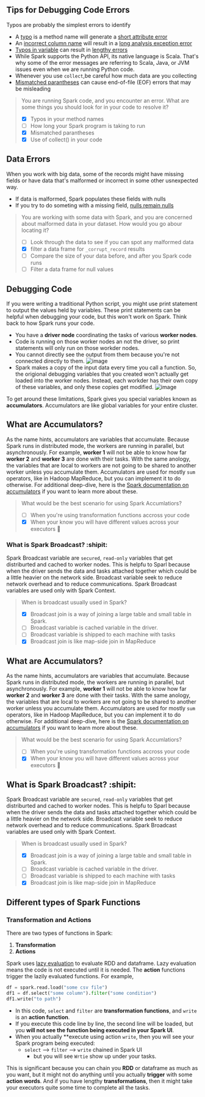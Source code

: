 

## Tips for Debugging Code Errors
Typos are probably the simplest errors to identify
* A <ins>typo</ins> is a method name will generate a <ins>short attribute error</ins>
* An <ins>incorrect column name</ins> will result in a <ins>long analysis exception error</ins>
* <ins>Typos in variable</ins> can result in <ins>lengthy errors</ins>
* While Spark supports the Python API, its native language is Scala. That's why some of the error messages are referring to Scala, Java, or JVM issues even when we are running Python code.
* Whenever you use `collect`,be careful how much data are you collecting
* <ins>Mismatched parantheses</ins> can cause end-of-file (EOF) errors that may be misleading

>You are running Spark code, and you encounter an error. What are some things you should look for in your code to resolve it?
> - [x] Typos in your method names
> - [ ] How long your Spark program is taking to run
> - [x] Mismatched parantheses
> - [x] Use of collect() in your code

## Data Errors
When you work with big data, some of the records might have missing fields or have data that's malformed or incorrect in some other usnexpected way.
* If data is malformed, Spark populates these fields with nulls
* If you try to do someting with a missing field, <ins>nulls remain nulls</ins>

>You are working with some data with Spark, and you are concerned about malformed data in your dataset. How would you go abour locating it?
> - [ ] Look through the data to see if you can spot any malformed data
> - [x] filter a data frame for `_corrupt_record` results
> - [ ] Compare the size of your data before, and after you Spark code runs
> - [ ] Filter a data frame for null values

## Debugging Code
If you were writing a traditional Python script, you might use print statement to output the values held by variables. These print statements can be helpful when debugging your code, but this won't work on Spark. Think back to how Spark runs your code.
* You have a **driver node** coordinating the tasks of various **worker nodes**.
* Code is running on those worker nodes an not the driver, so print statements will only run on those workder nodes.
* You cannot directly see the output from them because you're not connected directly to them.
![image](https://user-images.githubusercontent.com/58150666/234269701-ff645a30-862b-4d72-8c35-46185083c5fd.png)
* Spark makes a copy of the input data every time you call a function. So, the origional debugging variables that you created won't actually get loaded into the worker nodes. Instead, each workder has their own copy of these variables, and only these copies get modified.
![image](https://user-images.githubusercontent.com/58150666/234270058-d03d121a-69e6-499a-b2d4-00fbc2112f31.png)

To get around these limitations, Spark gives you special variables known as **accumulators**. Accumulators are like global variables for your entire cluster.


## What are Accumulators?
As the name hints, accumulators are variables that accumulate. Because Spark runs in distributed mode, the workers are running in parallel, but asynchronously. For example, **worker 1** will not be able to know how far **worker 2** and **worker 3** are done with their tasks. With the same anology, the variables that are local to workers are not going to be shared to another worker unless you accumulate them. Accumulators are used for mostly `sum` operators, like in Hadoop MapReduce, but you can implement it to do otherwise.
For additional deep-dive, here is the [Spark documentation on accumulators](https://spark.apache.org/docs/2.2.0/rdd-programming-guide.html#accumulators) if you want to learn more about these.

> What would be the best scenario for using Spark Accumlatiors? 
>- [ ] When you're using transformation functions accross your code
>- [x] When your know you will have different values across your executors :tada:

### What is Spark Broadcast? :shipit:
Spark Broadcast variable are `secured`, `read-only` variables that get distriburted and cached to worker nodes. This is helpfu to Sparl because when the driver sends the data and tasks attached together which could be a little heavier on the network side.
Broadcast variable seek to reduce network overhead and to reduce communications. Spark Broadcast variables are used only with Spark Context.

> When is broadcast usually used in Spark?
> - [x] Broadcast join is a way of joining a large table and small table in Spark.
> - [ ] Broadcast variable is cached variable in the driver.
> - [ ] Broadcast variable is shipped to each machine with tasks
> - [x] Broadcast join is like map-side join in MapReduce 

## What are Accumulators?
As the name hints, accumulators are variables that accumulate. Because Spark runs in distributed mode, the workers are running in parallel, but asynchronously. For example, **worker 1** will not be able to know how far **worker 2** and **worker 3** are done with their tasks. With the same anology, the variables that are local to workers are not going to be shared to another worker unless you accumulate them. Accumulators are used for mostly `sum` operators, like in Hadoop MapReduce, but you can implement it to do otherwise.
For additional deep-dive, here is the [Spark documentation on accumulators](https://spark.apache.org/docs/2.2.0/rdd-programming-guide.html#accumulators) if you want to learn more about these.

> What would be the best scenario for using Spark Accumlatiors? 
>- [ ] When you're using transformation functions accross your code
>- [x] When your know you will have different values across your executors :tada:

## What is Spark Broadcast? :shipit:
Spark Broadcast variable are `secured`, `read-only` variables that get distriburted and cached to worker nodes. This is helpfu to Sparl because when the driver sends the data and tasks attached together which could be a little heavier on the network side.
Broadcast variable seek to reduce network overhead and to reduce communications. Spark Broadcast variables are used only with Spark Context.

> When is broadcast usually used in Spark?
> - [x] Broadcast join is a way of joining a large table and small table in Spark.
> - [ ] Broadcast variable is cached variable in the driver.
> - [ ] Broadcast variable is shipped to each machine with tasks
> - [x] Broadcast join is like map-side join in MapReduce 

## Different types of Spark Functions

### Transformation and Actions
There are two types of functions in Spark:
1. **Transformation**
2. **Actions**

Spark uses <ins>lazy evaluation</ins> to evaluate RDD and dataframe. Lazy evaluation means the code is not executed until it is needed. The __action__ functions trigger the lazily evaluated functions.
For example,
```python
df = spark.read.load("some csv file")
df1 = df.select("some column").filter("some condition")
df1.write("to path")
```

* In this code, `select` and `filter` are **transformation functions**, and `write` is an **action function**.
* If you execute this code line by line, the second line will be loaded, but you **will not see the function being executed in your Spark UI**.
* When you actually **execute using action `write`, then you will see your Spark program being executed:
    * `select` --> `filter` --> `write` chained in Spark UI
        * but you will see `Wrtie` show up under your tasks.

This is significant because you can chain you **RDD** or dataframe as much as you want, but it might not do anything until you actually **trigger** with some **action words**. And if you have lengthy **transformations**, then it might take your executors quite some time to complete all the tasks.


